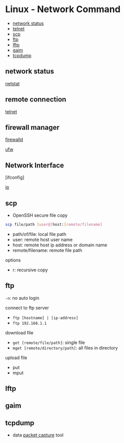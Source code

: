 # Linux - Network Command

* [network status](#network-status)
* [telnet](#telnet)
* [scp](#scp)
* [ftp](#ftp)
* [lftp](#lftp)
* [gaim](#gaim)
* [tcpdump](#tcpdump)


## network status

[netstat](linux-netstat.md)

## remote connection

[telnet](telnet.md)

## firewall manager

[firewalld](linux-firewalld.md)

[ufw](linux-ufw.md)

## Network Interface

[ifconfig]

[ip](linux-command-ip.md)

## scp

- OpenSSH secure file copy

```bash
scp file/path [user@]host:[remote/filename]
```

- path/of/file: local file path
- user: remote host user name
- host: remote host ip address or domain name
- remote/filename: remote file path

options

- r: recursive copy

## ftp

`-n`:  no auto login

connect to ftp server

- `ftp [hostname] | [ip-address]`
- `ftp 192.168.1.1`

download file

- `get [remote/file/path]`: single file
- `mget [remote/directory/path]`: all files in directory

upload file

- put
- mput

## lftp

## gaim

## tcpdump

- data [packet capture]() tool

